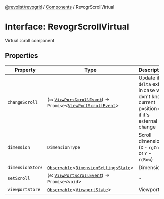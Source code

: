 [@revolist/revogrid](README.md) / [Components](Namespace.Components.md) / RevogrScrollVirtual

# Interface: RevogrScrollVirtual

Virtual scroll component

## Properties

| Property | Type | Description | Defined in |
| ------ | ------ | ------ | ------ |
| `changeScroll` | (`e`: [`ViewPortScrollEvent`](TypeAlias.ViewPortScrollEvent.md)) => `Promise`\<[`ViewPortScrollEvent`](TypeAlias.ViewPortScrollEvent.md)\> | Update if `delta` exists in case we don't know current position or if it's external change | [src/components.d.ts:639](https://github.com/revolist/revogrid/blob/2d9504ecff6b493d547df979b2259be6b639351c/src/components.d.ts#L639) |
| `dimension` | [`DimensionType`](TypeAlias.DimensionType.md) | Scroll dimension (`X` - `rgCol` or `Y` - `rgRow`) | [src/components.d.ts:643](https://github.com/revolist/revogrid/blob/2d9504ecff6b493d547df979b2259be6b639351c/src/components.d.ts#L643) |
| `dimensionStore` | [`Observable`](TypeAlias.Observable.md)\<[`DimensionSettingsState`](Interface.DimensionSettingsState.md)\> | Dimensions | [src/components.d.ts:647](https://github.com/revolist/revogrid/blob/2d9504ecff6b493d547df979b2259be6b639351c/src/components.d.ts#L647) |
| `setScroll` | (`e`: [`ViewPortScrollEvent`](TypeAlias.ViewPortScrollEvent.md)) => `Promise`\<`void`\> | - | [src/components.d.ts:648](https://github.com/revolist/revogrid/blob/2d9504ecff6b493d547df979b2259be6b639351c/src/components.d.ts#L648) |
| `viewportStore` | [`Observable`](TypeAlias.Observable.md)\<[`ViewportState`](Interface.ViewportState.md)\> | Viewport | [src/components.d.ts:652](https://github.com/revolist/revogrid/blob/2d9504ecff6b493d547df979b2259be6b639351c/src/components.d.ts#L652) |
